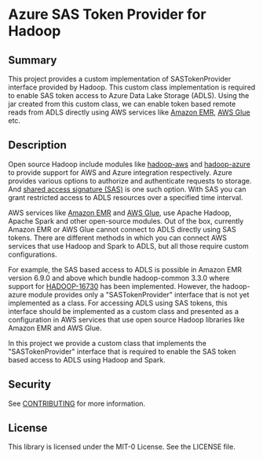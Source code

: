 # Azure SAS Token Provider for Hadoop
## Summary
This project provides a custom implementation of SASTokenProvider interface provided by Hadoop. This custom class implementation is required to enable SAS token access to Azure Data Lake Storage (ADLS). Using the jar created from this custom class, we can enable token based remote reads from ADLS directly using AWS services like [Amazon EMR](https://aws.amazon.com/emr/), [AWS Glue](https://aws.amazon.com/glue/) etc.
## Description
Open source Hadoop include modules like [hadoop-aws](https://hadoop.apache.org/docs/stable/hadoop-aws/tools/hadoop-aws/index.html) and [hadoop-azure](https://hadoop.apache.org/docs/stable/hadoop-azure/abfs.html) to provide support for AWS and Azure integration respectively. Azure provides various options to authorize and authenticate requests to storage. And [shared access signature (SAS)](https://learn.microsoft.com/en-us/rest/api/storageservices/delegate-access-with-shared-access-signature) is one such option. With SAS you can grant restricted access to ADLS resources over a specified time interval.

AWS services like [Amazon EMR](https://aws.amazon.com/emr/) and [AWS Glue](https://aws.amazon.com/glue/), use Apache Hadoop, Apache Spark and other open-source modules. Out of the box, currently Amazon EMR or AWS Glue cannot connect to ADLS directly using SAS tokens. There are different methods in which you can connect AWS services that use Hadoop and Spark to ADLS, but all those require custom configurations. 

For example, the SAS based access to ADLS is possible in Amazon EMR version 6.9.0 and above which bundle hadoop-common 3.3.0 where support for [HADOOP-16730](https://issues.apache.org/jira/browse/HADOOP-16730) has been implemented. However, the hadoop-azure module provides only a "SASTokenProvider" interface that is not yet implemented as a class. For accessing ADLS using SAS tokens, this interface should be implemented as a custom class and presented as a configuration in AWS services that use open source Hadoop libraries like Amazon EMR and AWS Glue.

In this project we provide a custom class that implements the "SASTokenProvider" interface that is required to enable the SAS token based access to ADLS using Hadoop and Spark. 
## Security
See [CONTRIBUTING](CONTRIBUTING.md#security-issue-notifications) for more information.

## License
This library is licensed under the MIT-0 License. See the LICENSE file.

